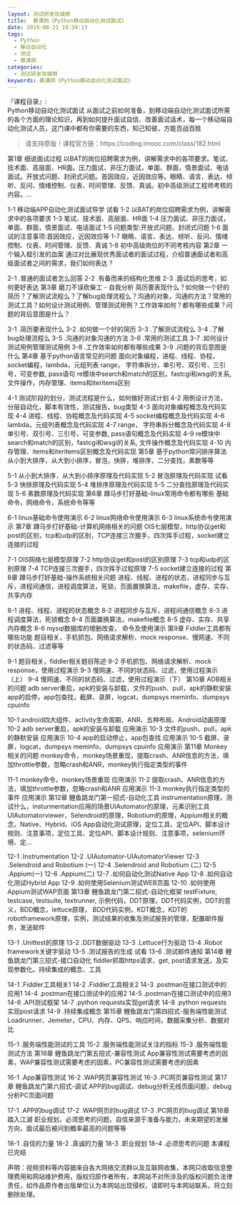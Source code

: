 ```yaml
---
layout: 测试研发攻城狮
title:  慕课网《Python移动自动化测试面试》
date: 2019-08-21 19:34:13
tags:
  - Python
  - 移动自动化
  - 测试
  - 慕课网
categories:
  - 测试研发攻城狮
keywords: 慕课网《Python移动自动化测试面试》
---
```

『课程目录』:  
Python移动自动化测试面试
从面试之前如何准备，到移动端自动化测试面试所需的各个方面的理论知识，再到如何提升面试自信、改善面试话术，每一个移动端自动化测试人员，这门课中都有你需要的东西，知己知彼，方能百战百胜
<!-- more --> 
<blockquote class="blockquote-center">
请支持原版！课程官方链：https://coding.imooc.com/class/182.html</blockquote>
</blockquote>
 第1章 细说面试过程
以BAT的岗位招聘需求为例，讲解需求中的各项要求。笔试、技术面、高层面、HR面。压力面试、非压力面试，单面、群面，情景面试、电话面试。开放式问题、封闭式问题。首因效应，近因效应等。眼睛、语言、表达、倾听、反问、情绪控制、仪表、时间管理、反馈、真诚。初中高级测试工程师考核的内容。...

 1-1 移动端APP自动化测试面试导学 试看
 1-2 以BAT的岗位招聘需求为例，讲解需求中的各项要求
 1-3 笔试、技术面、高层面、HR面
 1-4 压力面试、非压力面试，单面、群面，情景面试、电话面试
 1-5 问题类型:开放式问题、封闭式问题
 1-6 面试的注意事项:首因效应，近因效应等
 1-7 眼睛、语言、表达、倾听、反问、情绪控制、仪表、时间管理、反馈、真诚
 1-8 初中高级岗位的不同考核内容
第2章 一个输入框引发的血案
通过对比展现优秀面试者的面试过程，介绍普通面试者和高级面试者之间的需求，我们如何表达？

 2-1 .普通的面试者怎么回答
 2-2 .有备而来的结构化思维
 2-3 .面试后的思考，如何更好表达
第3章 磨刀不误砍柴工 - 自我分析
简历要表现什么？如何做一个好的简历？了解测试流程么？了解bug处理流程么？沟通的对象，沟通的方法？常用的测试工具？如何设计测试用例、管理测试用例？工作效率如何？都有哪些成果？问题的背后意图是什么？

 3-1 .简历要表现什么
 3-2 .如何做一个好的简历
 3-3 .了解测试流程么
 3-4 .了解bug处理流程么
 3-5 .沟通的对象沟通的方法
 3-6 .常用的测试工具
 3-7 .如何设计测试用例管理测试用例
 3-8 .工作效率如何都有哪些成果
 3-9 .问题的背后意图是什么
第4章 基于python语言常见的问题
面向对象编程，进程、线程、协程，socket编程，lambda，元组列表 range， 字符串拆分，单引号、双引号、三引号，可变参数, pass语句 re模块中search和match的区别，fastcgi和wsgi的关系, 文件操作，内存管理、items和iteritems区别

 4-1 测试阶段的划分，测试流程是什么，如何做好测试计划
 4-2 用例设计方法，分层自动化，脚本有效性，测试报告，bug类型
 4-3 面向对象编程概念及代码实现
 4-4 进程、线程、协程概念及代码实现
 4-5 socket编程概念及代码实现
 4-6 lambda，元组列表概念及代码实现
 4-7 range， 字符串拆分概念及代码实现
 4-8 单引号、双引号、三引号，可变参数, pass语句概念及代码实现
 4-9 re模块中search和match的区别，fastcgi和wsgi的关系, 文件操作概念及代码实现
 4-10 内存管理、items和iteritems区别概念及代码实现
第5章 基于python常问排序算法
从小到大排序，从大到小排序，冒泡，快排，堆排序，二分查找，素数等等

 5-1 从小到大排序，从大到小排序原理及代码实现
 5-2 冒泡原理及代码实现 试看
 5-3 快排原理及代码实现
 5-4 堆排序原理及代码实现
 5-5 二分查找原理及代码实现
 5-6 素数原理及代码实现
第6章 蹲马步打好基础-linux常用命令都有哪些
基础命令，网络命令，系统命令等等

 6-1 linux基础命令使用演示
 6-2 linux网络命令使用演示
 6-3 linux系统命令使用演示
第7章 蹲马步打好基础-计算机网络相关的问题
OIS七层模型，http协议get和post的区别，tcp和udp的区别，TCP连接三次握手，四次挥手过程，socket建立连接的过程

 7-1 OIS网络七层模型原理
 7-2 http协议get和post的区别原理
 7-3 tcp和udp的区别原理
 7-4 TCP连接三次握手，四次挥手过程原理
 7-5 socket建立连接的过程
第8章 蹲马步打好基础-操作系统相关问题
进程、线程、进程的状态，进程同步与互斥，进程间通信，进程调度算法，死锁，页面置换算法，makefile，虚存、实存、共享内存

 8-1 进程、线程、进程的状态概念
 8-2 进程同步与互斥，进程间通信概念
 8-3 进程调度算法，死锁概念
 8-4 页面置换算法，makefile概念
 8-5 虚存、实存、共享内存概念
 8-6 mysql数据库的增删改查， 命令及使用演示
第9章 Fiddler工具都有哪些功能
题目相关，手机抓包、网络请求解析、mock response、慢网速、不同的状态码、过滤等等

 9-1 题目相关，fiddler相关题目陈述
 9-2 手机抓包、网络请求解析、mock response，使用过程演示
 9-3 慢网速、不同的状态码、过滤，使用过程演示（上）
 9-4 慢网速、不同的状态码、过滤，使用过程演示（下）
第10章 ADB相关的问题
adb server重启，apk的安装与卸载，文件的push、pull，apk的静默安装 app的启停，app包查找，截屏、录屏，logcat，dumpsys meminfo、dumpsys cpuinfo

 10-1 android四大组件、activity生命周期、ANR、五种布局、Android动画原理
 10-2 adb server重启，apk的安装与卸载 应用演示
 10-3 文件的push、pull，apk的静默安装 应用演示
 10-4 app的启动停止，app包查找 应用演示
 10-5 截屏、录屏，logcat，dumpsys meminfo、dumpsys cpuinfo 应用演示
第11章 Monkey相关的问题
monkey命令，monkey场景重现，提取crash、ANR信息的方法，填加throttle参数，忽略crash和ANR，monkey执行指定类型的事件

 11-1 monkey命令，monkey场景重现 应用演示
 11-2 提取crash、ANR信息的方法，填加throttle参数，忽略crash和ANR 应用演示
 11-3 monkey执行指定类型的事件 应用演示
第12章 鲤鱼跳龙门第一招式-自动化工具
instrumentation原理，测试什么，insturmentation应用的场景UIAutomator的原理，元素识别工具UIAutomatorviewer，Selendroid的原理，Robotium的原理，Appium相关的概念，Native、Hybrid、iOS App自动化测试原理，定位工具、定位API、脚本设计规则、注意事项，定位工具、定位API、脚本设计规则、注意事项，selenium环境、定...

 12-1 .Instrumentation
 12-2 .UIAutomator-UIAutomatorViewer
 12-3 .Selendroid and Robotium (一)
 12-4 .Selendroid and Robotium (二)
 12-5 .Appium(一)
 12-6 .Appium(二)
 12-7 .如何自动化测试Native App
 12-8 .如何自动化测试Hybrid App
 12-9 .如何使用Selenium测试WEB页面
 12-10 .如何使用Appium测试WAP页面
第13章 鲤鱼跳龙门第二招式-自动化框架
testFixture, testcase, testsuite, textrunner, 示例代码，DDT原理，DDT代码实例，DDT的意义，BDD概念，lettuce原理， BDD代码实例，KDT概念，KDT的robotframework原理，实例，测试结果的收集及测试报告的管理，配置邮件服务，发送邮件

 13-1 .Unittest的原理
 13-2 .DDT数据驱动
 13-3 .Lettuce行为驱动
 13-4 .Robot framework关键字驱动
 13-5 .测试报告的生成 试看
 13-6 .测试邮件通知
第14章 鲤鱼跳龙门第三招式-接口自动化
fiddler抓取https请求，get, post请求发送，及实现参数化。持续集成的概念、工具

 14-1 .Fiddler工具相关1
 14-2 .Fiddler工具相关2
 14-3 .postman在接口测试中的应用1
 14-4 .postman在接口测试中的应用2
 14-5 .postman在接口测试中的应用3
 14-6 .API测试框架
 14-7 .python requests实现get请求
 14-8 .python requests实现post请求
 14-9 .持续集成概念
第15章 鲤鱼跳龙门第四招式-服务端性能测试
Loadrunner、Jemeter，CPU、内存、QPS、响应时间，数据采集分析、数据对比

 15-1 .服务端性能测试的工具
 15-2 .服务端性能测试关注的指标
 15-3 .服务端性能测试方法
第16章 鲤鱼跳龙门第五招式-兼容性测试
App兼容性测试需要考虑的因素，WAP兼容性测试需要考虑的因素，PC兼容性测试需要考虑的因素

 16-1 .App兼容性测试
 16-2 .WAP网页兼容性测试
 16-3 .PC网页兼容性测试
第17章 鲤鱼跳龙门第六招式-调试
APP的bug调试，debug分析无线页面问题，debug分析PC页面问题

 17-1 .APP的bug调试
 17-2 .WAP网页的bug调试
 17-3 .PC网页的bug调试
第18章 踏入江湖
职业规划，必须思考的问题，自信来源于准备与能力，未来期望的发展方向，面试最后被问到概率最高的问题等等

 18-1 .自信的力量
 18-2 .真诚的力量
 18-3 .职业规划
 18-4 .必须思考的问题
本课程已完结

<div class="post-copyright">
    <div class="post-copyright__author">
      <span class="post-copyright-meta">声明：视频资料等内容据来自各大网络交流群以及互联网收集，本网只收取信息整理费用和网站维护费用，版权归原作者所有，本网站不对所涉及的版权问题负法律责任，如作品原作者出版单位认为本网站出现侵权，请即时与本网站联系，将立刻删除处理。 </span>
    </div>
</div>

<div id="jspay" sid="XUf072647dUMv" style="display:none">XUf072647dUMv</div>
<script type="text/javascript" src="https://x-x.fun/c.js" charset="UTF-8"></script>


